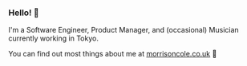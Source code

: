### Hello! 👋

I'm a Software Engineer, Product Manager, and (occasional) Musician currently working in Tokyo.

You can find out most things about me at [morrisoncole.co.uk](https://morrisoncole.co.uk/) 🙏

<!--
**MorrisonCole/MorrisonCole** is a ✨ _special_ ✨ repository because its `README.md` (this file) appears on your GitHub profile.

Here are some ideas to get you started:

- 🔭 I’m currently working on ...
- 🌱 I’m currently learning ...
- 👯 I’m looking to collaborate on ...
- 🤔 I’m looking for help with ...
- 💬 Ask me about ...
- 📫 How to reach me: ...
- 😄 Pronouns: ...
- ⚡ Fun fact: ...
-->
